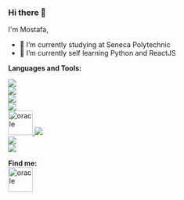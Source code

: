 ### Hi there 👋

I'm Mostafa,
<br>
<!--![](https://komarev.com/ghpvc/?username=most4f4)-->
- 🔭 I’m currently studying at Seneca Polytechnic
- 🌱 I’m currently self learning Python and ReactJS
  
**Languages and Tools:**

</p>
</p>
<p align="left">
  <a href="https://skillicons.dev">
        <img src="https://skillicons.dev/icons?i=c,cpp,python" />
    <br>
    <img src="https://skillicons.dev/icons?i=js,html,css" />
    <br>
    <img src="https://skillicons.dev/icons?i=git,nodejs,express" />
    <br>
    <img src="https://skillicons.dev/icons?i=react, bootstrap,tailwind" />
    <br>
    <img src="https://icongr.am/devicon/oracle-original.svg?size=128&color=currentColor" alt="oracle" width="50" height="50"/> 
    <img src="https://skillicons.dev/icons?i=postgres,mongodb" />
    <br>
    <img src="https://skillicons.dev/icons?i=visualstudio,vscode,github" />
        <br>
    <img src="https://skillicons.dev/icons?i=jira, visualparadigm" />
  </a>
</p>


**Find me:**
<br>
<a href="https://www.linkedin.com/in/mostafa-shahr/"><img src="https://icongr.am/devicon/linkedin-original.svg?size=128&color=currentColor" alt="oracle" width="50" height="50"/></a>
<!--
**SYimleang/SYimleang** is a ✨ _special_ ✨ repository because its `README.md` (this file) appears on your GitHub profile.
-->

